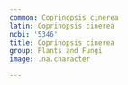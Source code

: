 ```yaml
---
common: Coprinopsis cinerea
latin: Coprinopsis cinerea
ncbi: '5346'
title: Coprinopsis cinerea
group: Plants and Fungi
image: .na.character

---
```

